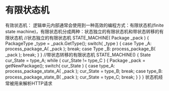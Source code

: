 # 有限状态机

有效状态机：
逻辑单元内部通常会使用到一种高效的编程方式：有限状态机(finite state machine)，有限状态机分成两种：状态独立的有限状态机和带状态转移的有限状态机
//状态独立的有限状态机
STATE_MACHINE( Package _pack )
{
    PackageType _type = _pack.GetType();
    switch( _type )
    {
        case Type _A:
            process_package_A( _pack );
            break;
        case Type _B:
            process_package_B( _pack );
            break;
    }
}
//带状态转移的有限状态机
STATE_MACHINE()
{
    State cur_State = type_A;
    while ( cur_State != type_C )
    {
        Package _pack = getNewPackage();
        switch( cur_State )
        {
            case type_A:
                process_package_state_A( _pack );
                cur_State = type_B;
                break;
            case type_B:
                process_package_state_B( _pack );
                cur_State = type_C;
                break;
        }
    }
}
状态机经常被用来解析HTTP请求
